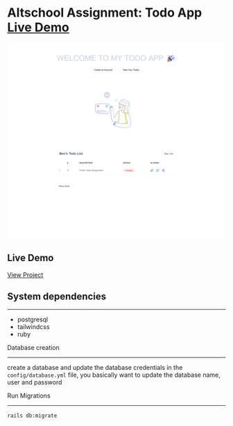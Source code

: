 # Altschool Assignment: Todo App [Live Demo](https://todo-app-alt.herokuapp.com/)

![Alt text](/public/screen1.png?raw=true)
![Alt text](/public/screen2.png?raw=true)

## Live Demo
[View Project](https://todo-app-alt.herokuapp.com/)

## System dependencies
___
- postgresql
- tailwindcss
- ruby

Database creation
___
create a database and update the database credentials in the `config/database.yml` file, 
you basically want to update the database name, user and password


Run Migrations
___
```shell
rails db:migrate
```